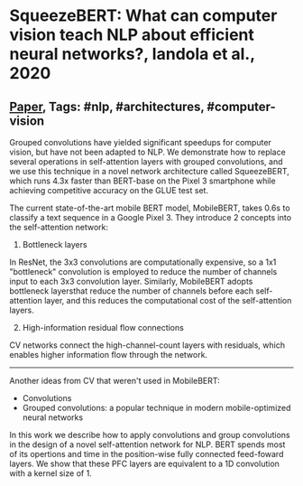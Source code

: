 # SqueezeBERT: What can computer vision teach NLP about efficient neural networks?, Iandola et al., 2020

## [Paper](https://arxiv.org/abs/2006.11316), Tags: \#nlp, \#architectures, \#computer-vision

Grouped convolutions have yielded significant speedups for computer vision, but have not been adapted to NLP. We demonstrate how to replace several operations in self-attention layers with grouped convolutions, and we use this technique in a novel network architecture called SqueezeBERT, which runs 4.3x faster than BERT-base on the Pixel 3 smartphone while achieving competitive accuracy on the GLUE test set.

The current state-of-the-art mobile BERT model, MobileBERT, takes 0.6s to classify a text sequence in a Google Pixel 3. They introduce 2 concepts into the self-attention network:

1. Bottleneck layers

In ResNet, the 3x3 convolutions are computationally expensive, so a 1x1 "bottleneck" convolution is employed to reduce the number of channels input to each 3x3 convolution layer. Similarly, MobileBERT adopts bottleneck layersthat reduce the number of channels before each self-attention layer, and this reduces the computational cost of the self-attention layers.

2. High-information residual flow connections

CV networks connect the high-channel-count layers with residuals, which enables higher information flow through the network.

-----------------

Another ideas from CV that weren't used in MobileBERT:

* Convolutions
* Grouped convolutions: a popular technique in modern mobile-optimized neural networks

In this work we describe how to apply convolutions and group convolutions in the design of a novel self-attention network for NLP. BERT spends most of its opertions and time in the position-wise fully connected feed-foward layers. We show that these PFC layers are equivalent to a 1D convolution with a kernel size of 1.
